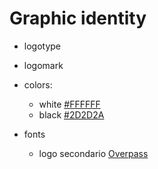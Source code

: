 # Graphic identity

- logotype

- logomark

- colors:

  - white [#FFFFFF](https://www.colorhexa.com/ffffff)
  - black [#2D2D2A](https://www.colorhexa.com/2d2d2a)

- fonts
  - logo secondario [Overpass](https://fonts.google.com/specimen/Overpass?query=overpass)
